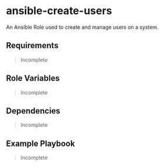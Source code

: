 ansible-create-users
=========

An Ansible Role used to create and manage users on a system.

Requirements
------------

> Incomplete

Role Variables
--------------

> Incomplete

Dependencies
------------

> Incomplete

Example Playbook
----------------

> Incomplete
